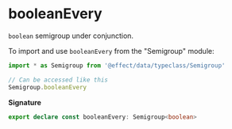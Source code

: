 # booleanEvery

`boolean` semigroup under conjunction.

To import and use `booleanEvery` from the "Semigroup" module:

```ts
import * as Semigroup from '@effect/data/typeclass/Semigroup'

// Can be accessed like this
Semigroup.booleanEvery
```

**Signature**

```ts
export declare const booleanEvery: Semigroup<boolean>
```
